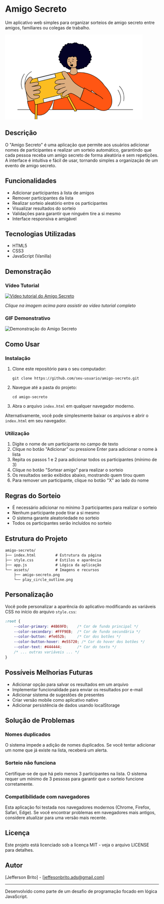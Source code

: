 # Amigo Secreto

Um aplicativo web simples para organizar sorteios de amigo secreto entre amigos, familiares ou colegas de trabalho.

![Amigo Secreto Screenshot](assets/amigo-secreto.png)

## Descrição

O "Amigo Secreto" é uma aplicação que permite aos usuários adicionar nomes de participantes e realizar um sorteio automático, garantindo que cada pessoa receba um amigo secreto de forma aleatória e sem repetições. A interface é intuitiva e fácil de usar, tornando simples a organização de um evento de amigo secreto.

## Funcionalidades

- Adicionar participantes à lista de amigos
- Remover participantes da lista
- Realizar sorteio aleatório entre os participantes
- Visualizar resultados do sorteio
- Validações para garantir que ninguém tire a si mesmo
- Interface responsiva e amigável

## Tecnologias Utilizadas

- HTML5
- CSS3
- JavaScript (Vanilla)

## Demonstração

### Vídeo Tutorial

[![Vídeo tutorial do Amigo Secreto](https://img.youtube.com/vi/t2bHdHU_tzg/0.jpg)](https://youtu.be/t2bHdHU_tzg?si=Y99m1EhiUNVhqFqJ)

*Clique na imagem acima para assistir ao vídeo tutorial completo*

### GIF Demonstrativo

![Demonstração do Amigo Secreto](link-para-seu-gif.gif)

## Como Usar

### Instalação

1. Clone este repositório para o seu computador:
   ```
   git clone https://github.com/seu-usuario/amigo-secreto.git
   ```

2. Navegue até a pasta do projeto:
   ```
   cd amigo-secreto
   ```

3. Abra o arquivo `index.html` em qualquer navegador moderno.

Alternativamente, você pode simplesmente baixar os arquivos e abrir o `index.html` em seu navegador.

### Utilização

1. Digite o nome de um participante no campo de texto
2. Clique no botão "Adicionar" ou pressione Enter para adicionar o nome à lista
3. Repita os passos 1 e 2 para adicionar todos os participantes (mínimo de 3)
4. Clique no botão "Sortear amigo" para realizar o sorteio
5. Os resultados serão exibidos abaixo, mostrando quem tirou quem
6. Para remover um participante, clique no botão "X" ao lado do nome

## Regras do Sorteio

- É necessário adicionar no mínimo 3 participantes para realizar o sorteio
- Nenhum participante pode tirar a si mesmo
- O sistema garante aleatoriedade no sorteio
- Todos os participantes serão incluídos no sorteio

## Estrutura do Projeto

```
amigo-secreto/
├── index.html         # Estrutura da página
├── style.css          # Estilos e aparência
├── app.js             # Lógica da aplicação
└── assets/            # Imagens e recursos
    ├── amigo-secreto.png
    └── play_circle_outline.png
```

## Personalização

Você pode personalizar a aparência do aplicativo modificando as variáveis CSS no início do arquivo `style.css`:

```css
:root {
    --color-primary: #4B69FD;    /* Cor de fundo principal */
    --color-secondary: #FFF9EB;  /* Cor de fundo secundária */
    --color-button: #fe652b;     /* Cor dos botões */
    --color-button-hover: #e55720; /* Cor do hover dos botões */
    --color-text: #444444;       /* Cor do texto */
    /* ... outras variáveis ... */
}
```

## Possíveis Melhorias Futuras

- Adicionar opção para salvar os resultados em um arquivo
- Implementar funcionalidade para enviar os resultados por e-mail
- Adicionar sistema de sugestões de presentes
- Criar versão mobile como aplicativo nativo
- Adicionar persistência de dados usando localStorage

## Solução de Problemas

### Nomes duplicados
O sistema impede a adição de nomes duplicados. Se você tentar adicionar um nome que já existe na lista, receberá um alerta.

### Sorteio não funciona
Certifique-se de que há pelo menos 3 participantes na lista. O sistema requer um mínimo de 3 pessoas para garantir que o sorteio funcione corretamente.

### Compatibilidade com navegadores
Esta aplicação foi testada nos navegadores modernos (Chrome, Firefox, Safari, Edge). Se você encontrar problemas em navegadores mais antigos, considere atualizar para uma versão mais recente.

## Licença

Este projeto está licenciado sob a licença MIT - veja o arquivo LICENSE para detalhes.

## Autor

[Jefferson Brito] - [jeffesonbrito.ads@gmail.com]

---

Desenvolvido como parte de um desafio de programação focado em lógica JavaScript.
